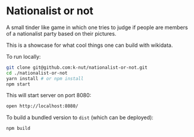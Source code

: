 # Nationalist or not

A small tinder like game in which one tries to judge if people are members of a nationalist party based on their pictures.

This is a showcase for what cool things one can build with wikidata.

To run locally:

```bash
git clone git@github.com:k-nut/nationalist-or-not.git
cd ./nationalist-or-not
yarn install # or npm install
npm start
```

This will start server on port 8080:

```bash
open http://localhost:8080/
```

To build a bundled version to `dist` (which can be deployed):

```bash
npm build
```
